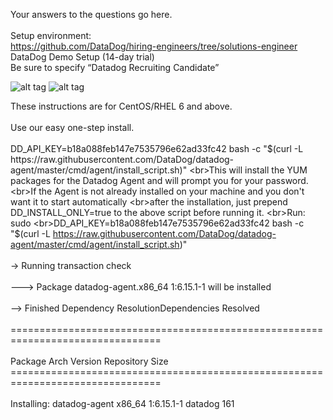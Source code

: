 Your answers to the questions go here.
<br><br>Setup environment:
  <br>https://github.com/DataDog/hiring-engineers/tree/solutions-engineer
  <br>DataDog Demo Setup (14-day trial)
  <br>Be sure to specify “Datadog Recruiting Candidate”
 
 ![alt tag](https://github.com/wmc2112/datadogimages/blob/master/pg-1-image1.jpg)
 ![alt tag](https://github.com/wmc2112/datadogimages/blob/master/pg-2-image1.jpg)
 
  These instructions are for CentOS/RHEL 6 and above.                                                                    
  <br>Use our easy one-step install.                                                                                                                                                                                                                  
  <br> DD_API_KEY=b18a088feb147e7535796e62ad33fc42 bash -c "$(curl -L https://raw.githubusercontent.com/DataDog/datadog-agent/master/cmd/agent/install_script.sh)"                                                                                                                                                                                                             
  <br>This will install the YUM packages for the Datadog Agent and will prompt you for your password.                         
  <br>If the Agent is not already installed on your machine and you don't want it to start automatically                      
  <br>after the installation, just prepend DD_INSTALL_ONLY=true to the above script before running it.                                                                                                                                                
  <br>Run:                                                                                                                                                                                                                                            sudo 
  <br>DD_API_KEY=b18a088feb147e7535796e62ad33fc42 bash -c "$(curl -L https://raw.githubusercontent.com/DataDog/datadog-agent/master/cmd/agent/install_script.sh)"                                                                                
  <br>-> Running transaction check                                                                                            
  <br>---> Package datadog-agent.x86_64 1:6.15.1-1 will be installed                                                          
  <br>--> Finished Dependency ResolutionDependencies Resolved                                                                 
  <br>================================================================================                                        
  <br>Package               Arch           Version             Repository       Size                                          <br>================================================================================                                        
  <br>Installing: datadog-agent         x86_64         1:6.15.1-1          datadog         161       
